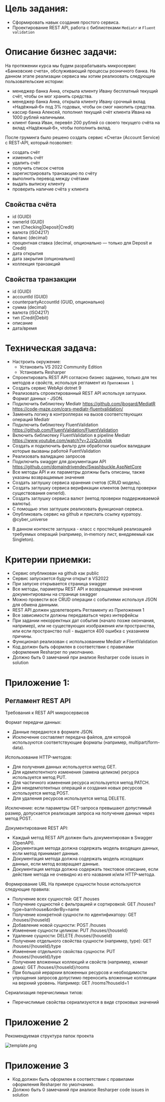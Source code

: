 # Цель задания:

- Сформировать навык создания простого сервиса.
- Проектирование REST API, работа с библиотеками `Mediatr` и `Fluent validation`

# Описание бизнес задачи:

На протяжении курса мы будем разрабатывать микросервис «Банковские счета», обслуживающий процессы розничного банка.
На данном этапе реализации сервиса мы хотим реализовать следующие пользовательские истории:

- менеджер банка Анна, открыла клиенту Ивану бесплатный текущий счёт, чтобы он мог хранить средства.
- менеджер банка Анна, открыла клиенту Ивану срочный вклад «Надёжный‑6» под 3% годовых, чтобы он смог накопить средства.
- кассир банка Алексей, пополнил текущий счёт клиента Ивана на 1000 рублей наличными.
- клиент банка Иван, перевёл 200 рублей со своего текущего счёта на вклад «Надёжный‑6», чтобы пополнить вклад.

После груминга было решено создать сервис «Счета» (Account Service) с REST‑API, который позволяет:

- создать счёт
- изменить счёт
- удалить счёт
- получить список счетов
- зарегистрировать транзакцию по счёту
- выполнить перевод между счётами
- выдать выписку клиенту
- проверить наличие счёта у клиента

## Свойства счёта

- id (GUID)
- ownerId (GUID)
- тип (Checking|Deposit|Credit)
- валюта (ISO4217)
- баланс (decimal)
- процентная ставка (decimal, опционально — только для Deposit и Credit)
- дата открытия
- дата закрытия (опционально)
- коллекция транзакций


## Свойства транзакции

- id (GUID)
- accountId (GUID)
- counterpartyAccountId (GUID, опционально)
- сумма (decimal)
- валюта (ISO4217)
- тип (Credit|Debit)
- описание
- дата/время


# Техническая задача:

- Настроить окружение:
  - Установить VS 2022 Community Edition
  - Установить Resharper
- Спроектировать REST API согласно бизнес заданию, только для тех методов и свойств, используя регламент из `Приложения 1`
- Создать сервис WebApi dotnet 9
- Реализовать спроектированный REST API используя заглушки. Формат данных - JSON.
- Подключить библиотеку Mediatr 
  https://github.com/jbogard/MediatR  
  https://code-maze.com/cqrs-mediatr-fluentvalidation/
- Заменить логику в контроллерах на вызов соответствующих операций Mediatr
- Подключить библиотеку FluentValidation https://github.com/FluentValidation/FluentValidation
- Включить библиотеку FluentValidation в pipeline Mediatr https://www.youtube.com/watch?v=2JzQuIvxIqk
- Создать и подключить фильтр для обработки ошибок валидации которые вызваны работой FuentValidation
- Реализовать валидацию запросов
- Подключить swagger для документации API https://github.com/domaindrivendev/Swashbuckle.AspNetCore
- Все методы API и их параметры должны быть описаны, также указаны возвращаемые значения
- Создать заглушку сервиса хранения счетов (CRUD модель).
- Создать заглушку сервиса верификации клиентов (метод проверки существования ownerId).
- Создать заглушку сервиса валют (метод проверки поддерживаемой валюты).
- С помощью этих заглушек реализовать функционал сервиса.
- Опубликовать сервис на github и прислать ссылку куратору. @cyber_universe 

* В данном контексте заглушка - класс с простейшей реализацией требуемых операций
(например, in‑memory лист, внедряемый как Singleton).


# Критерии приемки:

- Сервис опубликован на github как public
- Сервис запускается будучи открыт в VS2022
- При запуске открывается страница swagger
- Все методы, параметры REST API и возвращаемые значения документированы на странице swagger
- Можно провести все CRUD операции с событиями используя JSON для обмена данными.
- REST API должен удовлетворять Регламенту из Приложения 1
- Все зависимости должны передаваться через интерфейсы
- При задании некорректных дат события (начало позже окончания, например), или не существующих изображения или пространства, или если пространство null - выдается 400 ошибка с указанием причины.
- Функционал реализован с использованием Mediatr и FlientValidation
- Код должен быть оформлен в соответствии с правилами оформления Resharper по умолчанию.
- Должно быть 0 замечаний при анализе Resharper code issues in solution

# Приложение 1:

## Регламент REST API

Требования к REST API микросервисов

Формат передачи данных:
 
- Данные передаются в формате JSON.
- Исключение составляет передача файлов, для которой используются соответствующие форматы (например, multipart/form-data).

Использование HTTP-методов:

- Для получения данных используется метод GET.
- Для идемпотентного изменения (замена целиком) ресурса используется метод PUT.
- Для частичного изменения ресурса используется метод PATCH.
- Для неидемпотентных операций и создания новых ресурсов используется метод POST.
- Для удаления ресурсов используется метод DELETE.

Исключение: если параметры GET-запроса превышают допустимый размер, допускается реализация запроса на получение данных через метод POST.

Документирование REST API:

- Каждый метод REST API должен быть документирован в Swagger (OpenAPI).
- Документация метода должна содержать модель входящих данных, если метод принимает данные.
- Документация метода должна содержать модель исходящих данных, если метод возвращает данные.
- Документация метода должна содержать текстовое описание, если действие метода не очевидно из его названия и/или HTTP-метода.

Формирование URL
На примере сущности house используются следующие правила:

- Получение всех сущностей: GET /houses
- Получение сущностей с фильтрацией и сортировкой: GET /houses?type=barnhouse&orderBy=name
- Получение конкретной сущности по идентификатору: GET /houses/{houseId}
- Добавление новой сущности: POST /houses
- Изменение сущности целиком: PUT /houses/{houseId}
- Удаление сущности: DELETE /houses/{houseId}
- Получение отдельного свойства сущности (например, type): GET /houses/{houseId}/type
- Изменение отдельного свойства сущности: PUT /houses/{houseId}/type
- Получение вложенных коллекций и свойств (например, комнат дома): GET /houses/{houseId}/rooms
- При большой иерархии вложенных ресурсов и необходимости упрощения запросов допустимо переносить вложенные коллекции на верхний уровень. Например: GET /rooms?houseId=1

Сериализация перечислимых типов:
- Перечислимые свойства сериализуются в виде строковых значений

# Приложение 2

Рекомендуемая структура папок проекта 

![template.png](images/template.png)

# Приложение 3

- Код должен быть оформлен в соответствии с правилами оформления Resharper по умолчанию. 
- Должно быть 0 замечаний при анализе Resharper code issues in solution
